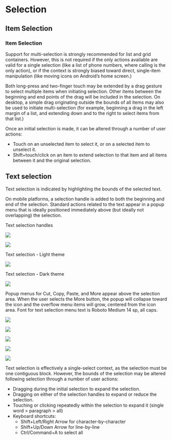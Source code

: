 # Selection



## Item Selection

### Item Selection

Support for multi-selection is strongly recommended for list and grid containers. However, this is not required if the only actions available are valid for a single selection (like a list of phone numbers, where calling is the only action), or if the context is strongly biased toward direct, single-item manipulation (like moving icons on Android’s home screen.)

Both long-press and two-finger touch may be extended by a drag gesture to select multiple items when initiating selection. Other items between the beginning and end points of the drag will be included in the selection. On desktop, a simple drag originating outside the bounds of all items may also be used to initiate multi-selection (for example, beginning a drag in the left margin of a list, and extending down and to the right to select items from that list.)



Once an initial selection is made, it can be altered through a number of user actions:


- Touch on an unselected item to select it, or on a selected item to unselect it.
- Shift+touch/click on an item to extend selection to that 
item and all items between it and the original selection.





## Text selection

Text selection is indicated by highlighting the bounds of the selected text.

On mobile platforms, a selection handle is added to both the beginning and end of the selection. Standard actions related to the text appear in a popup menu that is ideally positioned immediately above (but ideally not overlapping) the selection.

Text selection handles
 
![](images/patterns/patterns-selection-selection-textfields_select_03a_large_xhdpi.png)

![](images/patterns/patterns-selection-selection-textfields_select_03b_large_xhdpi.png)
 
Text selection - Light theme

![](images/patterns/patterns-selection-selection-textfields_select_06_large_xhdpi.png)
 
Text selection - Dark theme

![](images/patterns/patterns-selection-selection-textfields_select_08_large_xhdpi.png)

Popup menus for Cut, Copy, Paste, and More appear above the selection area. When the user selects the More button, the popup will collapse toward the icon and the overflow menu items will grow, centered from the icon area. Font for text selection menu text is Roboto Medium 14 sp, all caps.
 
 
![](images/patterns/patterns-selection-selection-textfields_select_11a_large_xhdpi.png)
 
![](images/patterns/patterns-selection-selection-textfields_select_11b_large_xhdpi.png)

![](images/patterns/patterns-selection-selection-textfields_select_11c_large_xhdpi.png)

![](images/patterns/patterns-selection-selection-textfields_select_11d_large_xhdpi.png)

![](images/patterns/patterns-selection-selection-textfields_select_12_large_xhdpi.png)
 
Text selection is effectively a single-select context, as the selection must be one contiguous block. However, the bounds of the selection may be altered following selection through a number of user actions:



- Dragging during the initial selection to expand the selection.
- Dragging on either of the selection handles to expand or reduce the selection.
- Touching or clicking repeatedly within the selection to expand it (single word > paragraph > all)
- Keyboard shortcuts:
	- Shift+Left/Right Arrow for character-by-character
	- Shift+Up/Down Arrow for line-by-line
	- Ctrl/Command+A to select all
 